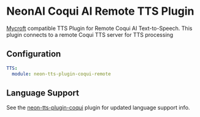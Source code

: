 # NeonAI Coqui AI Remote TTS Plugin
[Mycroft](https://mycroft-ai.gitbook.io/docs/mycroft-technologies/mycroft-core/plugins) compatible
TTS Plugin for Remote Coqui AI Text-to-Speech. This plugin connects to a remote Coqui TTS server for TTS processing

## Configuration
```yaml
TTS:
  module: neon-tts-plugin-coqui-remote
```
## Language Support
See the [neon-tts-plugin-coqui](https://github.com/NeonGeckoCom/neon-tts-plugin-coqui) plugin for updated language
support info.